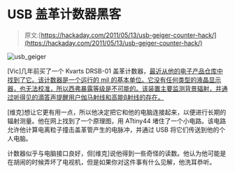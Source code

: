 # USB 盖革计数器黑客

> 原文:[https://hackaday.com/2011/05/13/usb-geiger-counter-hack/](https://hackaday.com/2011/05/13/usb-geiger-counter-hack/)

![usb_geiger](../Images/c6e95405402034be607bf3ca99901f83.png "usb_geiger")

[Vic]几年前买了一个 Kvarts DRSB-01 盖革计数器，[最近从他的电子产品仓库中找到了它。该计数器是一个运行的 mil 的基本单位。它没有任何类型的液晶显示器，也无法校准，所以西弗暴露等级是不可能的。该装置主要监测背景辐射，并通过听得见的滴答声提醒用户伽马射线和高能β射线的存在。](http://www.bidouille.org/hack/geigerusb)

[维克]想让它更有用一点，所以他决定把它和他的电脑连接起来，以便进行长期的辐射测量。他在网上找到了一个原理图，用 ATtiny44 堵住了一个小电路。该电路允许他计算电离粒子撞击盖革管产生的电脉冲，并通过 USB 将它们传送到他的个人电脑。

计数器似乎与电脑接口良好，但[维克]说他得到一些奇怪的读数。他认为他可能是在胡闹的时候弄坏了电视机，但是如果你对这件事有什么见解，他洗耳恭听。